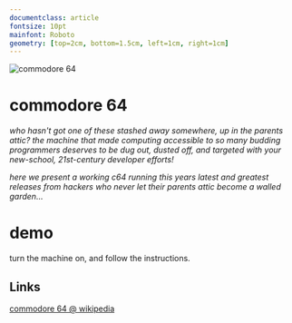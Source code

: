 ```yaml
---
documentclass: article
fontsize: 10pt
mainfont: Roboto
geometry: [top=2cm, bottom=1.5cm, left=1cm, right=1cm]
---
```

[c64]: https://github.com/seclorum/timetron2019/raw/master/collection/c64/c64.png "commodore 64"

![][c64]

# commodore 64

*who hasn't got one of these stashed away somewhere, up in the parents attic?  the machine that made computing accessible to so many budding programmers deserves to be dug out, dusted off, and targeted with your new-school, 21st-century developer efforts!*

*here we present a working c64 running this years latest and greatest releases from hackers who never let their parents attic become a walled garden...*

# demo

turn the machine on, and follow the instructions.

## Links

[commodore 64 @ wikipedia](https://en.wikipedia.org/wiki/Commodore_64)
